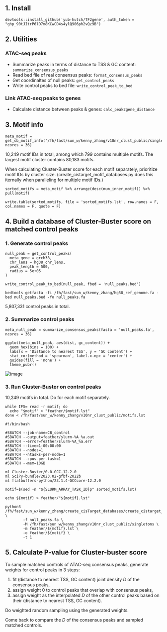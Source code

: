 
## 1. Install

`devtools::install_github('yub-hutch/TF2gene', auth_token = "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")`


## 2. Utilities

### ATAC-seq peaks

- Summarize peaks in terms of distance to TSS & GC content: `summarize_consensus_peaks`
- Read bed file of real consensus peaks: `format_consensus_peaks`
- Get coordinaltes of null peaks: `get_control_peaks`
- Write control peaks to bed file: `write_control_peak_to_bed`

### Link ATAC-seq peaks to genes

- Calculate distance between peaks & genes: `calc_peak2gene_distance`

## 3. Motif info

```
meta_motif = get_cb_motif_info('/fh/fast/sun_w/kenny_zhang/v10nr_clust_public/singletons', ncores = 36)
```

10,249 motif IDs in total, among which 799 contains multiple motifs. The largest motif cluster contains 80,183 motifs.

When calculating Cluster-Buster score for each motif separately, prioritize motif IDs by cluster size. (create_cistarget_motif_databases.py does this iternally when paralleling for multiple motif IDs.)

```
sorted_motifs = meta_motif %>% arrange(desc(num_inner_motif)) %>% pull(motif)

write.table(sorted_motifs, file = 'sorted_motifs.lst', row.names = F, col.names = F, quote = F)
```

## 4. Build a database of Cluster-Buster score on matched control peaks

### 1. Generate control peaks

```
null_peak = get_control_peaks(
  meta_gene = grch38,
  chr_lens = hg38_chr_lens,
  peak_length = 500,
  radius = 5e+05
)

write_control_peak_to_bed(null_peak, fbed = 'null_peaks.bed')
```

```
bedtools getfasta -fi /fh/fast/sun_w/kenny_zhang/hg38_ref_genome.fa -bed null_peaks.bed -fo null_peaks.fa
```

5,807,331 control peaks in total.

### 2. Summarize control peaks

```
meta_null_peak = summarize_consensus_peaks(fasta = 'null_peaks.fa', ncores = 36)
```

```
ggplot(meta_null_peak, aes(dist, gc_content)) +
  geom_hex(bins = 100) +
  labs(x = 'Distance to nearest TSS', y = 'GC content') +
  stat_cor(method = 'spearman', label.x.npc = 'center') +
  guides(fill = 'none') +
  theme_pubr()
```

![image](https://github.com/user-attachments/assets/fc180974-f8f8-4e0e-960a-002805a9a711)

### 3. Run Cluster-Buster on control peaks

10,249 motifs in total. Do for each motif separately.

```
while IFS= read -r motif; do
  echo "$motif" > "feather/$motif.lst"
done < /fh/fast/sun_w/kenny_zhang/v10nr_clust_public/motifs.lst
```

```
#!/bin/bash

#SBATCH --job-name=CB_control
#SBATCH --output=feather/slurm-%A_%a.out
#SBATCH --error=feather/slurm-%A_%a.err
#SBATCH --time=1-00:00:00
#SBATCH --nodes=1
#SBATCH --ntasks-per-node=1
#SBATCH --cpus-per-task=1
#SBATCH --mem=10GB

ml Cluster-Buster/0.0-GCC-12.2.0
ml SciPy-bundle/2023.02-gfbf-2022b
ml flatbuffers-python/23.1.4-GCCcore-12.2.0

motif=$(sed -n "${SLURM_ARRAY_TASK_ID}p" sorted_motifs.lst)

echo ${motif} > feather/"${motif}.lst"

python3 /fh/fast/sun_w/kenny_zhang/create_cisTarget_databases/create_cistarget_motif_databases.py \
        -f null_peaks.fa \
        -M /fh/fast/sun_w/kenny_zhang/v10nr_clust_public/singletons \
        -m feather/${motif}.lst \
        -o feather/${motif} \
        -t 1
```

## 5. Calculate P-value for Cluster-buster score

To sample matched controls of ATAC-seq consensus peaks, generate weights for control peaks in 3 steps:
1. fit (distance to nearest TSS, GC content) joint density $D$ of the consensus peaks,
2. assign weight 0 to control peaks that overlap with consensus peaks,
3. assign weight as the interpolated $D$ of the other control peaks based on their (distance to nearest TSS, GC content).

Do weighted random sampling using the generated weights.

Come back to compare the $D$ of the consensus peaks and sampled matched controls.
